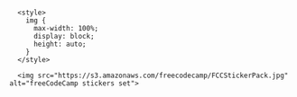 <!-- Make an Image Responsive -->

```

  <style>
    img {
      max-width: 100%;
      display: block;
      height: auto;
    }  
  </style>

  <img src="https://s3.amazonaws.com/freecodecamp/FCCStickerPack.jpg" alt="freeCodeCamp stickers set">

```
